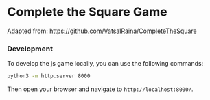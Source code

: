 # Complete the Square Game


Adapted from: https://github.com/VatsalRaina/CompleteTheSquare


### Development

To develop the js game locally, you can use the following commands:

```bash
python3 -m http.server 8000
```

Then open your browser and navigate to `http://localhost:8000/`.
